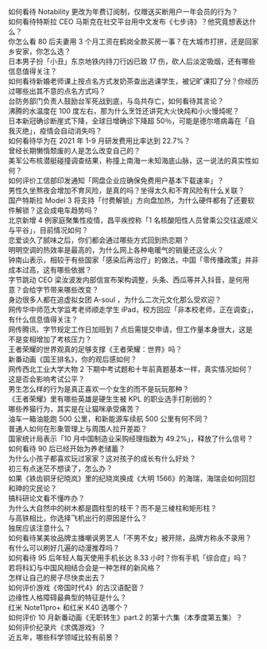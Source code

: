 如何看待 Notability 更改为年费订阅制，仅赠送买断用户一年会员的行为？  
如何看待特斯拉 CEO 马斯克在社交平台用中文发布《七步诗》？他究竟想表达什么？  
你怎么看 80 后夫妻用 3 个月工资在鹤岗全款买房一事？在大城市打拼，还是回家乡安家，你怎么选？  
日本男子扮「小丑」东京地铁内持刀行凶已致 17 伤，砍人后淡定吸烟，还有哪些信息值得关注？  
如何看待新婚老师课上按点名方式发奶茶查出逃课学生，被记旷课扣了分？你经历过哪些出其不意的点名方式吗？  
台防务部门负责人鼓励台军死战到底，与岛共存亡，如何看待其言论？  
沸腾的水温度在 100 度左右，那为什么烹饪还讲究大火快炖和小火慢炖呢？  
日本新冠确诊断崖式下降，全球日增确诊下降超 50％，可能是德尔塔病毒在「自我灭绝」，疫情会自动消失吗？  
如何看待华为在 2021 年 1-9 月研发费用比率达到 22.7%？  
曾经长期懒惰颓废的人是怎么改变自己的？  
美军公布核潜艇碰撞调查结果，称撞上南海一未知海底山脉，这一说法的真实性如何？  
如何评价工信部印发通知「网盘企业应确保免费用户基本下载速率」？  
男性久坐熬夜会增加不育风险，是真的吗？坐得太久和不育风险有什么关联？  
国产特斯拉 Model 3 将支持「付费解锁」方向盘加热，为什么硬件都有了还要软件解锁？这会成电车趋势吗？  
北京新增 4 例家庭聚集性疫情，昌平疾控称「1 名核酸阳性人员曾乘公交往返顺义与平谷」，目前情况如何？  
恋爱谈久了腻味之后，你们都会通过哪些方式回到热恋期？  
明明空调的热效率是最高的，为什么网上各种电暖气的销量还这么火？  
钟南山表示，相较于有些国家「感染后再治疗」的做法，中国「零传播政策」并非成本过高，这有哪些依据？  
字节跳动 CEO 梁汝波发内部信宣布架构调整，头条、西瓜等并入抖音，是何用意？会给字节带来哪些改变？  
身边很多人都在追虚拟女团 A-soul ，为什么二次元文化那么受欢迎？  
网传华中师范大学监考老师顺走学生 iPad，校方回应「非本校老师，正在调查」，有什么信息值得关注？  
网传腾讯、字节规定工作日加班到 7 点后需提交申请，但工作量本身很大，这是不是变相增加了考核压力？  
王者荣耀的世界观真的足够支撑《王者荣耀：世界》吗？  
新番动画《国王排名》，你的观后感如何？  
网传西北工业大学大物 2 下期中考试题和十年前真题基本一样，真实情况如何？这是否会影响考试公平？  
男生怎么样的行为是真正喜欢一个女生的而不是玩玩那种？  
《王者荣耀》里有哪些英雄是硬生生被 KPL 的职业选手打削弱的？  
哪些养猫行为，其实是在让猫咪承受痛苦？  
油车一箱油能跑 500 公里，和新能源车续航 500 公里有何不同？  
普通人如何在形象管理上与周围人拉开差距？  
国家统计局表示「10 月中国制造业采购经理指数为 49.2%」，释放了什么信号？  
如何看待 90 后已经开始为养老储蓄？  
为什么小孩子都喜欢玩过家家？这对孩子的成长有什么好处？  
初三有点迷茫不想读了，怎么办？  
如果《铁齿铜牙纪晓岚》里的纪晓岚换成《大明 1566》的海瑞，海瑞会如何回怼和珅的灾民论？  
搞科研论文看不懂咋办？  
为什么大自然中的树木都是圆柱型的枝干？而不是三棱柱和矩形柱？  
与高铁相比，你选择飞机出行的原因是什么？  
独居应该注意什么？  
如何看待某美妆品牌主播嘲讽男艺人「不男不女」被开除，品牌方称永不录用？  
有什么可以刷好几遍的动漫推荐吗？  
如何看待 95 后年轻人每天使用手机长达 8.33 小时？你有手机「综合症」吗？  
若将科幻与中国风相结合会是一种怎样的新风格？  
怎样让自己的房子尽快卖出去？  
如何评价游戏《帝国时代4》的古汉语配音？  
边缘性人格障碍最典型的特征是什么？  
红米 Note11pro+ 和红米 K40 选哪个？  
如何评价 10 月新番动画《无职转生》part.2 的第十六集（本季度第五集）？  
如何评价纪录片《求偶游戏》？  
近五年，哪些科学领域比较有前景？  
